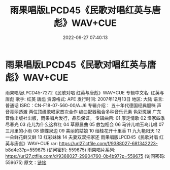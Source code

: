 ﻿---
title: 雨果唱版LPCD45《民歌对唱红英与唐彪》WAV+CUE
date: 2022-09-27 07:40:13
categories: WAV车载音乐、镜像
tags: 华语中文
---
# 雨果唱版LPCD45《民歌对唱红英与唐彪》WAV+CUE

雨果唱版LPCD45-7272《民歌对唱 红英与唐彪》WAV+CUE
专辑中文名: 红英与唐彪
歌手: 红英
唐彪
资源格式: APE
发行时间: 2007年12月13日
地区: 大陆
语言: 普通话
ISRC：CN-F18-07-560-00/A.J6
专辑介绍：
五十年代德国经典胆咪 声音亮丽透澈
两位顶级歌唱家首次合作 编曲配器融合多种音乐元素 色彩斑斓
广东音像出版社出版，雨果唱片发行，品质保证。
专辑曲目:
01 康定情歌
02 渔家四季尽春光
03 花儿为什么这样红
04 草原晨曲
05 敖包相会
06 马铃儿响玉鸟儿唱
07 三月里的小雨
08 蝴蝶泉边
09 美丽的姑娘
10 缅桂花开十里香
11 九九艳阳天
12 一朵鲜花鲜又鲜
13 红彩妹妹
14 夫妻双双把家还
雨果唱版LPCD45《民歌对唱 红英与唐彪》WAV+CUE.rar:
https://url27.ctfile.com/f/9388027-681342223-b8d4e3?p=559675
(访问密码: 559675)
雨果唱片系列: https://url27.ctfile.com/d/9388027-29904760-0b4b97?p=559675
(访问密码: 559675)
原文：[链接](https://blog.sina.com.cn/s/blog_1647c7e7601030zm2.html)